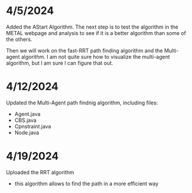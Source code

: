 # 4/5/2024 

Added the AStart Algorithm. The next step is to test the algorithm in the METAL webpage and analysis to see if it is a better algorithm than some of the others. 

Then we will work on the fast-RRT path finding algorithm and the Multi-agent algorithm. I am not quite sure how to visualize the multi-agent algorithm, but I am sure I can figure that out. 


# 4/12/2024
Updated the Multi-Agent path findnig algorithm, including files: 
- Agent.java
- CBS.java
- Cpnstraint.java
- Node.java

# 4/19/2024
Uploaded the RRT algorithm 
- this algorithm allows to find the path in a more efficient way
